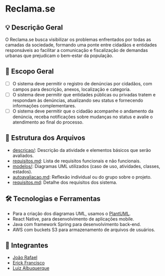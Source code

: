 # Reclama.se

## 💡 Descrição Geral
O Reclama.se busca visibilizar os problemas enfrentados por todas as camadas da sociedade, formando uma ponte entre cidadãos e entidades responsáveis ao facilitar a comunicação e fiscalização de demandas urbanas que prejudicam o bem-estar da população.

## 📌 Escopo Geral
- [ ] O sistema deve permitir o registro de denúncias por cidadãos, com campos para descrição, anexos, localização e categoria.
- [ ] O sistema deve permitir que entidades públicas ou privadas tratem e respondam às denúncias, atualizando seu status e fornecendo informações complementares.
- [ ] O sistema deve permitir que o cidadão acompanhe o andamento da denúncia, receba notificações sobre mudanças no status e avalie o atendimento ao final do processo.

## 📁 Estrutura dos Arquivos
- [descricao/](./descricao/readme.md): Descrição da atividade e elementos básicos que serão avaliados.
- [requisitos.md](requisitos.md): Lista de requisitos funcionais e não funcionais.
- [modelos/](./modelos/readme.md): Diagramas UML utilizados (caso de uso, atividades, classes, estados).
- [autoavaliacao.md](./descricao/autoavaliacao.md): Reflexão individual ou do grupo sobre o projeto.
- [requisitos.md](./requisitos.md): Detalhe dos requisitos dos sistema.

## 🛠️ Tecnologias e Ferramentas
- Para a criação dos diagramas UML, usamos o [PlantUML](https://plantuml.com/).
- React Native, para desenvolvimento de aplicações mobile.
- Java com framework Spring para desenvolvimento back-end.
- AWS com buckets S3 para armazenamento de arquivos de usuários.

## 👥 Integrantes
- [João Rafael](https://github.com/rafa-alves6) 
- [Erick Francisco](https://github.com/erickfranciisco)
- [Luiz Albuquerque](https://github.com/ziulalb)
